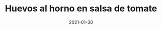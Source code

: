 ---
layout: post
title:  "Huevos al horno en salsa de tomate"
date:   2021-01-30
categories: comida
ingredientes:
- 1 tbsp aceite de oliva virgen extra
- 1 cebolla pequeña troceada
- 2 dientes de ajo picados
- 1 lata de tomate en dados
- 1/2 a 1 tbsp de pimentón molido
- Sal
- Pimienta negra recién molida
- 6 huevos
- Albahaca fresca picada o perejil, para Decorar
pasos:
- Precalentar el horno a 190ºC
- En una cacerola pequeña a fuego medio, calentar el aceite de oliva. Saltear la cebolla y el ajo hasta que la cebolla esté ligeramente traslúcida
- Agrega los tomates, el pimentón y remover. Sazonar con sal y pimienta y dejar que hierva a fuego lento. Reducir el fuego y cocinar a fuego lento durante 10 minutos.
- Transferir la salsa a una sartén para horno y hacer seis huecos en la salsa.
- Romper 1 huevo en cada pocillo, meter la sartén en el horno y hornear de 7 a 10 minutos, o hasta que los huevos estén listos.
- Servir adornado con albahaca.
---